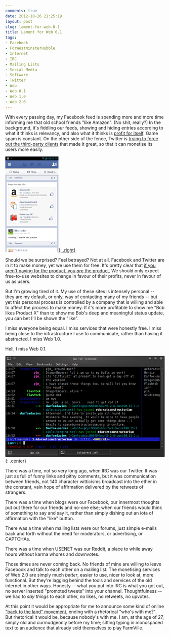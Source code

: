 ```yaml
---
comments: true
date: 2012-10-26 21:25:19
layout: post
slug: lament-for-web-0-1
title: Lament for Web 0.1
tags:
- Facebook
- ForWestminsterHubble
- Internet
- IRC
- Mailing Lists
- Social Media
- Software
- Twitter
- Web
- Web 0.1
- Web 1.0
- Web 2.0
---
```


With every passing day, my Facebook feed is spending more and more time informing me that old school friends "like Amazon". (No shit, really?) In the background, it's fiddling our feeds, showing and hiding entries according to what it thinks is relevancy, and also what it thinks is [profit for itself](http://dangerousminds.net/comments/facebook_i_want_my_friends_back). Game spam is constant. On the other side of the fence, Twitter is [trying to force out the third-party clients](http://arstechnica.com/information-technology/2011/03/twitter-tells-third-party-devs-to-stop-making-twitter-client-apps/) that made it great, so that it can monetise its users more easily.

[![Facebook Pages You May Like](/img/blog/2012/10/Screenshot_2012-10-26-20-15-11-168x300.png){: .right}](/blog/2012/10/Screenshot_2012-10-26-20-15-11.png)

Should we be surprised? Feel betrayed? Not at all. Facebook and Twitter are in it to make money, yet we use them for free. It's pretty clear that [if you aren't paying for the product, you _are_ the product.](http://psoug.org/blogs/mike/2010/10/21/if-you-arent-paying-for-the-product-you-are-the-product/) We should only expect free-to-use websites to change in favour of their profits, never in favour of us as users.

But I'm growing tired of it. My use of these sites is intensely personal -- they are my default, or only, way of contacting many of my friends -- but yet this personal process is controlled by a company that is willing and able to affect the process to make money. If it's more profitable to show me "Bob likes Product X" than to show me Bob's deep and meaningful status update, you can bet I'll be shown the "like".

I miss everyone being equal. I miss services that were honestly free. I miss being close to the infrastructure I use to communicate, rather than having it abstracted. I miss Web 1.0.

Hell, I miss Web 0.1.

![irssi](/img/blog/2012/10/irssi.png){: .center}

There was a time, not so very long ago, when IRC was our Twitter. It was just as full of funny links and pithy comments, but it was communication between friends, not 140 character witticisms broadcast into the ether in the constant, vain hope of affirmation delivered by the retweets of strangers.

There was a time when blogs were our Facebook, our innermost thoughts put out there for our friends and no-one else; when our friends would think of something to say and say it, rather than simply dishing out an iota of affirmation with the "like" button.

There was a time when mailing lists were our forums, just simple e-mails back and forth without the need for moderators, or advertising, or CAPTCHAs.

There was a time when USENET was our Reddit, a place to while away hours without karma whores and downvotes.

Those times are never coming back. No friends of mine are willing to leave Facebook and talk to each other on a mailing list. The monetising services of Web 2.0 are simply much _better_, easier to use, nicer to look at, more functional. But they're lagging behind the tools and services of the old internet in other ways. Honesty -- what you put into IRC is what you got out, no server inserted "promoted tweets" into your channel. Thoughtfulness -- we had to _say things_ to each other, no likes, no retweets, no upvotes.

At this point it would be appropriate for me to announce some kind of online ["back to the land" movement](http://en.wikipedia.org/wiki/Back-to-the-land_movement), ending with a rhetorical "who's with me?". But rhetorical it would be, because nobody's with me. I am, at the age of 27, simply old and curmudgeonly before my time; sitting typing in monospaced text to an audience that already sold themselves to play FarmVille.
